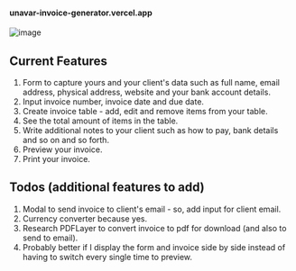 
#### unavar-invoice-generator.vercel.app

![image](https://github.com/Salah-XD/invoice-generator/assets/97298001/ed413f92-e02d-4149-8263-3598c120e0b3)


## Current Features

1. Form to capture yours and your client's data such as full name, email address, physical address, website and your bank account details.
2. Input invoice number, invoice date and due date.
3. Create invoice table - add, edit and remove items from your table.
4. See the total amount of items in the table.
5. Write additional notes to your client such as how to pay, bank details and so on and so forth.
6. Preview your invoice.
7. Print your invoice.


## Todos (additional features to add)

1. Modal to send invoice to client's email - so, add input for client email.
2. Currency converter because yes.
3. Research PDFLayer to convert invoice to pdf for download (and also to send to email).
4. Probably better if I display the form and invoice side by side instead of having to switch every single time to preview.



